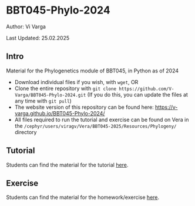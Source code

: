 # BBT045-Phylo-2024

Author: Vi Varga

Last Updated: 25.02.2025


## Intro

Material for the Phylogenetics module of BBT045, in Python as of 2024
 - Download individual files if you wish, with `wget`, OR
 - Clone the entire repository with `git clone https://github.com/V-Varga/BBT045-Phylo-2024.git` (If you do this, you can update the files at any time with `git pull`)
 - The website version of this repository can be found here: https://v-varga.github.io/BBT045-Phylo-2024/
 - All files required to run the tutorial and exercise can be found on Vera in the `/cephyr/users/viragv/Vera/BBT045-2025/Resources/Phylogeny/` directory


## Tutorial

Students can find the material for the tutorial [here](./Tutorial/PhyloTutorial_py.html).


## Exercise

Students can find the material for the homework/exercise [here](./Homework/PhyloHomework_py.html).
